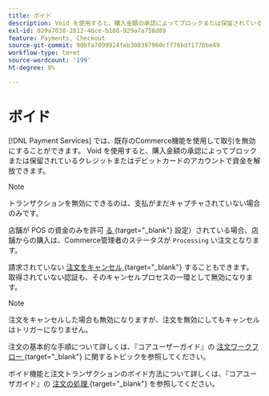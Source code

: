 ```yaml
---
title: ボイド
description: Void を使用すると、購入金額の承認によってブロックまたは保留されているクレジットまたはデビットカードのアカウントで資金を解放できます。
exl-id: 029a7038-2812-46ce-b188-929a7a758d89
feature: Payments, Checkout
source-git-commit: 90bfa7099924feb308397960cff76bdf177bbe49
workflow-type: tm+mt
source-wordcount: '199'
ht-degree: 0%

---
```


# ボイド

[!DNL Payment Services] では、既存のCommerce機能を使用して取引を無効にすることができます。 Void を使用すると、購入金額の承認によってブロックまたは保留されているクレジットまたはデビットカードのアカウントで資金を解放できます。

>[!NOTE]
>
>トランザクションを無効にできるのは、支払がまだキャプチャされていない場合のみです。

店舗が POS の資金のみを許可 [ る ](https://docs.magento.com/user-guide/configuration/sales/payment-methods.html#payment-actions){target="_blank"} 設定）されている場合、店舗からの購入は、Commerce管理者のステータスが `Processing` い注文となります。

請求されていない [ 注文をキャンセル ](https://docs.magento.com/user-guide/sales/order-update.html#cancel-a-pending-order){target="_blank"} することもできます。 取得されていない認証も、そのキャンセルプロセスの一環として無効になります。

>[!NOTE]
>
>注文をキャンセルした場合も無効になりますが、注文を無効にしてもキャンセルはトリガーになりません。

注文の基本的な手順について詳しくは、『コアユーザーガイド』の [ 注文ワークフロー ](https://docs.magento.com/user-guide/sales/order-workflow.html){target="_blank"} に関するトピックを参照してください。

ボイド機能と注文トランザクションのボイド方法について詳しくは、『コアユーザガイド』の [ 注文の処理 ](https://docs.magento.com/user-guide/sales/order-processing.html){target="_blank"} を参照してください。
